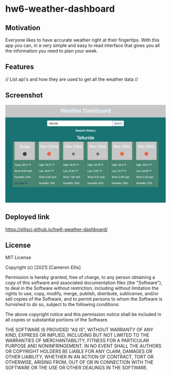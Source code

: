 # hw6-weather-dashboard

## Motivation

Everyone likes to have accurate weather right at their fingertips. With this app you can, in a very simple and easy to read interface that gives you all the information you need to plan your week.

## Features

// List api's and how they are used to get all the weather data //

## Screenshot

![weather dashboard screenshot](assets/images/weather-screenshot.png)

## Deployed link

https://elliscj.github.io/hw6-weather-dashboard/

## License

MIT License

Copyright (c) [2021] [Cameron Ellis]

Permission is hereby granted, free of charge, to any person obtaining a copy
of this software and associated documentation files (the "Software"), to deal
in the Software without restriction, including without limitation the rights
to use, copy, modify, merge, publish, distribute, sublicense, and/or sell
copies of the Software, and to permit persons to whom the Software is
furnished to do so, subject to the following conditions:

The above copyright notice and this permission notice shall be included in all
copies or substantial portions of the Software.

THE SOFTWARE IS PROVIDED "AS IS", WITHOUT WARRANTY OF ANY KIND, EXPRESS OR
IMPLIED, INCLUDING BUT NOT LIMITED TO THE WARRANTIES OF MERCHANTABILITY,
FITNESS FOR A PARTICULAR PURPOSE AND NONINFRINGEMENT. IN NO EVENT SHALL THE
AUTHORS OR COPYRIGHT HOLDERS BE LIABLE FOR ANY CLAIM, DAMAGES OR OTHER
LIABILITY, WHETHER IN AN ACTION OF CONTRACT, TORT OR OTHERWISE, ARISING FROM,
OUT OF OR IN CONNECTION WITH THE SOFTWARE OR THE USE OR OTHER DEALINGS IN THE
SOFTWARE.

